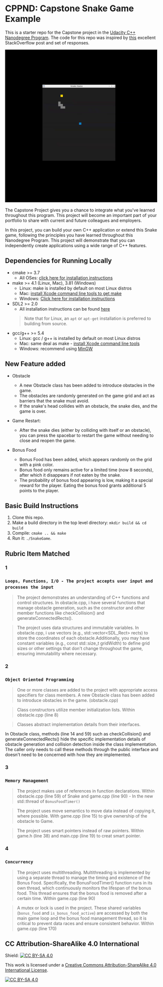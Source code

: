# CPPND: Capstone Snake Game Example

This is a starter repo for the Capstone project in the [Udacity C++ Nanodegree Program](https://www.udacity.com/course/c-plus-plus-nanodegree--nd213). The code for this repo was inspired by [this](https://codereview.stackexchange.com/questions/212296/snake-game-in-c-with-sdl) excellent StackOverflow post and set of responses.

<img src="snake_game.gif"/>

The Capstone Project gives you a chance to integrate what you've learned throughout this program. This project will become an important part of your portfolio to share with current and future colleagues and employers.

In this project, you can build your own C++ application or extend this Snake game, following the principles you have learned throughout this Nanodegree Program. This project will demonstrate that you can independently create applications using a wide range of C++ features.

## Dependencies for Running Locally
* cmake >= 3.7
  * All OSes: [click here for installation instructions](https://cmake.org/install/)
* make >= 4.1 (Linux, Mac), 3.81 (Windows)
  * Linux: make is installed by default on most Linux distros
  * Mac: [install Xcode command line tools to get make](https://developer.apple.com/xcode/features/)
  * Windows: [Click here for installation instructions](http://gnuwin32.sourceforge.net/packages/make.htm)
* SDL2 >= 2.0
  * All installation instructions can be found [here](https://wiki.libsdl.org/Installation)
  >Note that for Linux, an `apt` or `apt-get` installation is preferred to building from source. 
* gcc/g++ >= 5.4
  * Linux: gcc / g++ is installed by default on most Linux distros
  * Mac: same deal as make - [install Xcode command line tools](https://developer.apple.com/xcode/features/)
  * Windows: recommend using [MinGW](http://www.mingw.org/)

## New Feature added
* Obstacle
  * A new Obstacle class has been added to introduce obstacles in the game.
  * The obstacles are randomly generated on the game grid and act as barriers that the snake must avoid.
  * If the snake's head collides with an obstacle, the snake dies, and the game is over.

* Game Restart:
  * After the snake dies (either by colliding with itself or an obstacle), you can press the spacebar to restart the game without needing to close and reopen the game.

* Bonus Food
  * Bonus Food has been added, which appears randomly on the grid with a pink color.
  * Bonus food only remains active for a limited time (now 8 seconds), after which it disappears if not eaten by the snake.
  * The probability of bonus food appearing is low, making it a special reward for the player. Eating the bonus food grants additional 5 points to the player.

## Basic Build Instructions

1. Clone this repo.
2. Make a build directory in the top level directory: `mkdir build && cd build`
3. Compile: `cmake .. && make`
4. Run it: `./SnakeGame`.

## Rubric Item Matched
### 1
### `Loops, Functions, I/O - The project accepts user input and processes the input`
> The project demonstrates an understanding of C++ functions and control structures.
In obstacle.cpp, i have several functions that manage obstacle generation, such as the constructor and other member functions like checkCollision() and generateConnectedRects(). 

> The project uses data structures and immutable variables.
In obstacle.cpp, i use vectors (e.g., std::vector<SDL_Rect> rects) to store the coordinates of each obstacle.Additionally, you may have constant variables (e.g., const std::size_t gridWidth) to define grid sizes or other settings that don't change throughout the game, ensuring immutability where necessary. 

### 2
### `Object Oriented Programming`
> One or more classes are added to the project with appropriate access specifiers for class members.
A new Obstacle class has been added to introduce obstacles in the game. (obstacle.cpp)

> Class constructors utilize member initialization lists.
Within obstacle.cpp (line 8)

> Classes abstract implementation details from their interfaces.

In Obstacle class, methods (line 14 and 59) such as checkCollision() and generateConnectedRects() hide the specific implementation details of obstacle generation and collision detection inside the class implementation. The caller only needs to call these methods through the public interface and doesn't need to be concerned with how they are implemented.

### 3
### `Memory Management`
> The project makes use of references in function declarations.
Within obstacle.cpp (line 59) of Snake and game.cpp (line 90) - In the new std::thread of `BonusFoodTimer()`

> The project uses move semantics to move data instead of copying it, where possible.
With game.cpp (line 15) to give ownership of the obstacle to Game.

> The project uses smart pointers instead of raw pointers.
Within game.h (line 38) and main.cpp (line 19) to creat smart pointer.

### 4
### `Concurrency`
> The project uses multithreading.
Multithreading is implemented by using a separate thread to manage the timing and existence of the Bonus Food. Specifically, the BonusFoodTimer() function runs in its own thread, which continuously monitors the lifespan of the bonus food. This thread ensures that the bonus food is removed after a certain time. Within game.cpp (line 90)

> A mutex or lock is used in the project.
These shared variables (`bonus_food` and `is_bonus_food_active`) are accessed by both the main game loop and the bonus food management thread, so it is critical to prevent data races and ensure consistent behavior. Within game.cpp (line 170)

## CC Attribution-ShareAlike 4.0 International


Shield: [![CC BY-SA 4.0][cc-by-sa-shield]][cc-by-sa]

This work is licensed under a
[Creative Commons Attribution-ShareAlike 4.0 International License][cc-by-sa].

[![CC BY-SA 4.0][cc-by-sa-image]][cc-by-sa]

[cc-by-sa]: http://creativecommons.org/licenses/by-sa/4.0/
[cc-by-sa-image]: https://licensebuttons.net/l/by-sa/4.0/88x31.png
[cc-by-sa-shield]: https://img.shields.io/badge/License-CC%20BY--SA%204.0-lightgrey.svg
